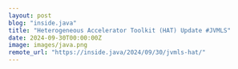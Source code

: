 ```yaml
---
layout: post
blog: "inside.java"
title: "Heterogeneous Accelerator Toolkit (HAT) Update #JVMLS"
date: 2024-09-30T00:00:00Z
image: images/java.png
remote_url: "https://inside.java/2024/09/30/jvmls-hat/"
---
```


